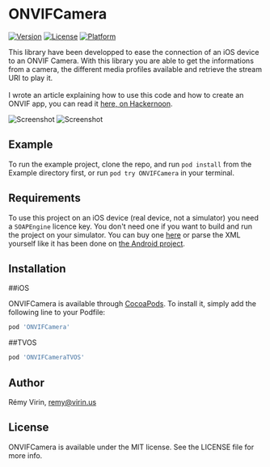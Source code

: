 # ONVIFCamera

[![Version](https://img.shields.io/cocoapods/v/ONVIFCamera.svg?style=flat)](http://cocoapods.org/pods/ONVIFCamera)
[![License](https://img.shields.io/cocoapods/l/ONVIFCamera.svg?style=flat)](http://cocoapods.org/pods/ONVIFCamera)
[![Platform](https://img.shields.io/cocoapods/p/ONVIFCamera.svg?style=flat)](http://cocoapods.org/pods/ONVIFCamera)

This library have been developped to ease the connection of an iOS device to an ONVIF Camera.
With this library you are able to get the informations from a camera, the different media profiles available and retrieve the stream URI to play it.\
\
I wrote an article explaining how to use this code and how to create an ONVIF app, you can read it [here, on Hackernoon](https://hackernoon.com/live-stream-an-onvif-camera-on-your-ios-app-57fe9cead5a5).

![Screenshot](https://github.com/rvi/ONVIFCamera/blob/master/images/screenshot.png)
![Screenshot](https://github.com/rvi/ONVIFCamera/blob/master/images/screenShotAppleTV.png)

## Example

To run the example project, clone the repo, and run `pod install` from the Example directory first, or run `pod try ONVIFCamera` in your terminal.


## Requirements

To use this project on an iOS device (real device, not a simulator) you need a `SOAPEngine` licence key. You don't need one if you want to build and run the project on your simulator.
You can buy one [here](https://www.prioregroup.com/iphone/soapengine.aspx) or parse the XML yourself like it has been done on [the Android project](https://github.com/rvi/ONVIFCameraAndroid).

## Installation

##iOS

ONVIFCamera is available through [CocoaPods](http://cocoapods.org). To install
it, simply add the following line to your Podfile:

```ruby
pod 'ONVIFCamera'
```

##TVOS

```ruby
pod 'ONVIFCameraTVOS'
```

## Author

Rémy Virin, remy@virin.us

## License

ONVIFCamera is available under the MIT license. See the LICENSE file for more info.
